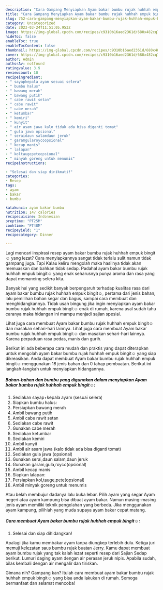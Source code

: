 ```yaml
---
description: "Cara Gampang Menyiapkan Ayam bakar bumbu rujak huhhah empuk bingit☺ yang Lezat"
title: "Cara Gampang Menyiapkan Ayam bakar bumbu rujak huhhah empuk bingit☺ yang Lezat"
slug: 752-cara-gampang-menyiapkan-ayam-bakar-bumbu-rujak-huhhah-empuk-bingit-yang-lezat
category: Uncategorized
date: 2023-03-24T11:51:05.953Z
image: https://img-global.cpcdn.com/recipes/c9310b16aed2361d/680x482cq70/ayam-bakar-bumbu-rujak-huhhah-empuk-bingit-foto-resep-utama.jpg
hideToc: false
enableToc: true
enableTocContent: false
thumbnail: https://img-global.cpcdn.com/recipes/c9310b16aed2361d/680x482cq70/ayam-bakar-bumbu-rujak-huhhah-empuk-bingit-foto-resep-utama.jpg
cover: https://img-global.cpcdn.com/recipes/c9310b16aed2361d/680x482cq70/ayam-bakar-bumbu-rujak-huhhah-empuk-bingit-foto-resep-utama.jpg
author: Admin
authorAv: notfound
ratingvalue: 3.9
reviewcount: 10
recipeingredient:
- " sayapkepala ayam sesuai selera"
- " bumbu halus"
- " bawang merah"
- " bawang putih"
- " cabe rawit setan"
- " cabe rawit"
- " cabe merah"
- " ketumbar"
- " kemiri"
- " kunyit"
- " air asam jawa kalo tidak ada bisa diganti tomat"
- " gula jawa opsional"
- " seraidaun salamdaun jeruk"
- " garamgularoycoopsional"
- " kecap manis"
- " lalapan"
- " koltaugepeteopsional"
- " minyak goreng untuk menumis"
recipeinstructions:

- "Selesai dan siap dinikmati!"
categories:
- Resep
tags:
- ayam
- bakar
- bumbu

katakunci: ayam bakar bumbu 
nutrition: 147 calories
recipecuisine: Indonesian
preptime: "PT25M"
cooktime: "PT48M"
recipeyield: "1"
recipecategory: Dinner

---
```



Lagi mencari inspirasi resep ayam bakar bumbu rujak huhhah empuk bingit☺ yang lezat? Cara menyiapkannya sangat tidak terlalu sulit namun tidak gampang juga. Tapi Kalau keliru mengolah maka hasilnya tidak akan memuaskan dan bahkan tidak sedap. Padahal ayam bakar bumbu rujak huhhah empuk bingit☺ yang enak seharusnya punya aroma dan rasa yang dapat memancing selera kita.


Banyak hal yang sedikit banyak berpengaruh terhadap kualitas rasa dari ayam bakar bumbu rujak huhhah empuk bingit☺, pertama dari jenis bahan, lalu pemilihan bahan segar dan bagus, sampai cara membuat dan menghidangkannya. Tidak usah bingung jika ingin menyiapkan ayam bakar bumbu rujak huhhah empuk bingit☺ enak di rumah, karena asal sudah tahu caranya maka hidangan ini mampu menjadi sajian spesial.

Lihat juga cara membuat Ayam bakar bumbu rujak huhhah empuk bingit☺ dan masakan sehari-hari lainnya. Lihat juga cara membuat Ayam bakar bumbu rujak huhhah empuk bingit☺ dan masakan sehari-hari lainnya. Karena perpaduan rasa pedas, manis dan gurih.


Berikut ini ada beberapa cara mudah dan praktis yang dapat diterapkan untuk mengolah ayam bakar bumbu rujak huhhah empuk bingit☺ yang siap dikreasikan. Anda dapat membuat Ayam bakar bumbu rujak huhhah empuk bingit☺ menggunakan 18 jenis bahan dan 0 tahap pembuatan. Berikut ini langkah-langkah untuk menyiapkan hidangannya.

<!--inarticleads1-->

##### Bahan-bahan dan bumbu yang digunakan dalam menyiapkan Ayam bakar bumbu rujak huhhah empuk bingit☺:

1. Sediakan  sayap+kepala ayam (sesuai selera)
1. Siapkan  bumbu halus:
1. Persiapkan  bawang merah
1. Ambil  bawang putih
1. Ambil  cabe rawit setan
1. Sediakan  cabe rawit
1. Gunakan  cabe merah
1. Sediakan  ketumbar
1. Sediakan  kemiri
1. Ambil  kunyit
1. Ambil  air asam jawa (kalo tidak ada bisa diganti tomat)
1. Sediakan  gula jawa (opsional)
1. Gunakan  serai,daun salam,daun jeruk
1. Gunakan  garam,gula,royco(opsional)
1. Ambil  kecap manis
1. Siapkan  lalapan:
1. Persiapkan  kol,tauge,pete(opsional)
1. Ambil  minyak goreng untuk menumis


Atau belah membujur dadanya lalu buka lebar. Pilih ayam yang segar Ayam negeri atau ayam kampung bisa dibuat ayam bakar. Namun masing-masing jenis ayam memiliki teknik pengolahan yang berbeda. Jika menggunakan ayam kampung, pilihlah yang muda supaya ayam bakar cepat matang. 

<!--inarticleads2-->

##### Cara membuat Ayam bakar bumbu rujak huhhah empuk bingit☺:


1. Selesai dan siap dihidangkan!

Apalagi jika kamu membakar ayam tanpa diungkep terlebih dulu. Ketiga juri memuji kelezatan saus bumbu rujak buatan Jerry. Kamu dapat membuat ayam bumbu rujak yang tak kalah lezat seperti resep dari Sajian Sedap berikut. Lumuri daging ayam dengan air perasan jeruk nipis. Apabila sudah, bilas kembali dengan air mengalir dan tiriskan. 

Gimana nih? Gampang kan? Itulah cara membuat ayam bakar bumbu rujak huhhah empuk bingit☺ yang bisa anda lakukan di rumah. Semoga bermanfaat dan selamat mencoba!
